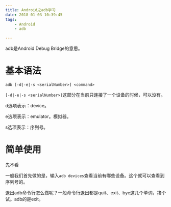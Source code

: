 ```yaml
---
title: Android之adb学习
date: 2018-01-03 10:39:45
tags:
	- Android
	- adb

---
```




adb是Android Debug Bridge的意思。

# 基本语法

```
adb [-d|-e|-s <serialNumber>] <command>
```

`[-d|-e|-s <serialNumber>]`这部分在当前只连接了一个设备的时候，可以没有。

d选项表示：device。

e选项表示：emulator。模拟器。

s选项表示：序列号。

# 简单使用

先不看

一般我们首先做的是，输入`adb devices`查看当前有哪些设备。这个就可以查看到序列号的。

退出adb命令行怎么做呢？一般命令行退出都是quit、exit、bye这几个单词，挨个试。adb的是exit。



